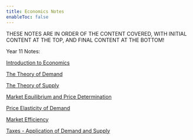 ```yaml
---
title: Economics Notes
enableToc: false
---
```


THESE NOTES ARE IN ORDER OF THE CONTENT COVERED, WITH INITIAL CONTENT AT THE TOP, AND FINAL CONTENT AT THE BOTTOM!

Year 11 Notes:

[Introduction to Economics](Economics/Introduction2Economics.md)

[The Theory of Demand](Economics/Demand.md)

[The Theory of Supply](Economics/Supply.md)

[Market Equilibrium and Price Determination](Economics/MarPri.md)

[Price Elasticity of Demand](Economics/PED)

[Market Efficiency](Economics/MarketEfficiency.md)

[Taxes - Application of Demand and Supply](Economics/Tax.md)
